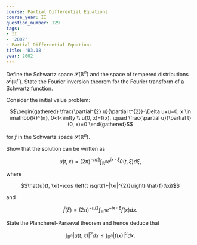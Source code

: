 ```yaml
---
course: Partial Differential Equations
course_year: II
question_number: 129
tags:
- II
- '2002'
- Partial Differential Equations
title: 'B3.18 '
year: 2002
---
```



Define the Schwartz space $\mathcal{S}\left(\mathbb{R}^{n}\right)$ and the space of tempered distributions $\mathcal{S}^{\prime}\left(\mathbb{R}^{n}\right)$. State the Fourier inversion theorem for the Fourier transform of a Schwartz function.

Consider the initial value problem:

$$\begin{gathered}
\frac{\partial^{2} u}{\partial t^{2}}-\Delta u+u=0, x \in \mathbb{R}^{n}, 0<t<\infty \\
u(0, x)=f(x), \quad \frac{\partial u}{\partial t}(0, x)=0
\end{gathered}$$

for $f$ in the Schwartz space $\mathcal{S}\left(\mathbb{R}^{n}\right)$.

Show that the solution can be written as

$$u(t, x)=(2 \pi)^{-n / 2} \int_{\mathbb{R}^{n}} e^{i x \cdot \xi} \hat{u}(t, \xi) d \xi,$$

where

$$\hat{u}(t, \xi)=\cos \left(t \sqrt{1+|\xi|^{2}}\right) \hat{f}(\xi)$$

and

$$\hat{f}(\xi)=(2 \pi)^{-n / 2} \int_{\mathbb{R}^{n}} e^{-i x \cdot \xi} f(x) d x .$$

State the Plancherel-Parseval theorem and hence deduce that

$$\int_{\mathbb{R}^{n}}|u(t, x)|^{2} d x \leq \int_{\mathbb{R}^{n}}|f(x)|^{2} d x .$$